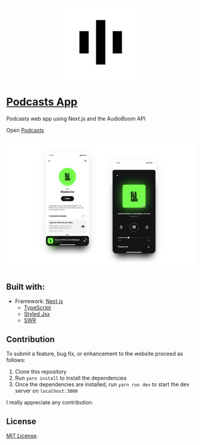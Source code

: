 <p align="center">
  <img width="200" height="200" src="public/static/assets/logo.png">
</p>

# [Podcasts App](https://podcast-app.vercel.app/)

Podcasts web app using Next.js and the AudioBoom API

Open [Podcasts](https://podcast-app.verce.app)

![Podcasts App Screenshot](public/static/assets/screenshot.png)

## Built with:

- Framework: [Next.js](https://nextjs.org)
  - [TypeScript](https://nextjs.org/docs/basic-features/typescript)
  - [Styled Jsx](https://github.com/vercel/styled-jsx)
  - [SWR](https://swr.vercel.app/)

## Contribution

To submit a feature, bug fix, or enhancement to the website proceed as follows:

1. Clone this repository
2. Run `yarn install` to install the dependencies
3. Once the dependencies are installed, run `yarn run dev` to start the dev server on `localhost:3000`

I really appreciate any contribution.

## License

[MIT License](https://github.com/edgarlr/podcast-app/blob/master/LICENSE).
